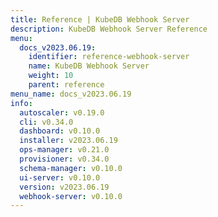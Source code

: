 ```yaml
---
title: Reference | KubeDB Webhook Server
description: KubeDB Webhook Server Reference
menu:
  docs_v2023.06.19:
    identifier: reference-webhook-server
    name: KubeDB Webhook Server
    weight: 10
    parent: reference
menu_name: docs_v2023.06.19
info:
  autoscaler: v0.19.0
  cli: v0.34.0
  dashboard: v0.10.0
  installer: v2023.06.19
  ops-manager: v0.21.0
  provisioner: v0.34.0
  schema-manager: v0.10.0
  ui-server: v0.10.0
  version: v2023.06.19
  webhook-server: v0.10.0
---
```


